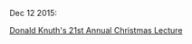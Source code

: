 Dec 12 2015:

[Donald Knuth's 21st Annual Christmas Lecture](https://www.youtube.com/watch?v=48iJx8FVuis&feature=youtu.be)
